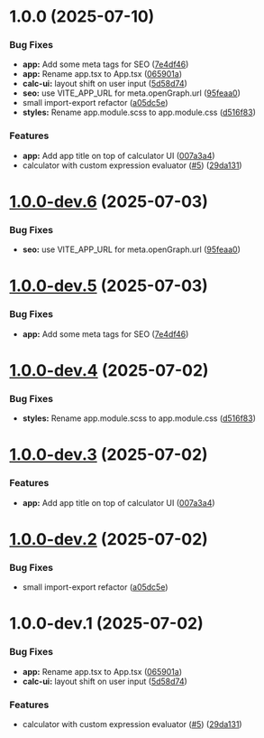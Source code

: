 # 1.0.0 (2025-07-10)


### Bug Fixes

* **app:** Add some meta tags for SEO ([7e4df46](https://github.com/shubham-kv/neomorphcalc/commit/7e4df46a8b2d03bd7986a07f0ab3a2841c3198f7))
* **app:** Rename app.tsx to App.tsx ([065901a](https://github.com/shubham-kv/neomorphcalc/commit/065901a7862ffcdcb46beb099a626d431c65ed06))
* **calc-ui:** layout shift on user input ([5d58d74](https://github.com/shubham-kv/neomorphcalc/commit/5d58d74649bd8f3537889bc148d828548b7c661c))
* **seo:** use VITE_APP_URL for meta.openGraph.url ([95feaa0](https://github.com/shubham-kv/neomorphcalc/commit/95feaa0547b885f0f089f71c9724f515ee3792df))
* small import-export refactor ([a05dc5e](https://github.com/shubham-kv/neomorphcalc/commit/a05dc5e11adda5e902ceb763dff273b68de2b035))
* **styles:** Rename app.module.scss to app.module.css ([d516f83](https://github.com/shubham-kv/neomorphcalc/commit/d516f83de549d69a0ab4e30e4fae051855f8d2d9))


### Features

* **app:** Add app title on top of calculator UI ([007a3a4](https://github.com/shubham-kv/neomorphcalc/commit/007a3a44ae7589d180a570fb747a65c9cf39a354))
* calculator with custom expression evaluator ([#5](https://github.com/shubham-kv/neomorphcalc/issues/5)) ([29da131](https://github.com/shubham-kv/neomorphcalc/commit/29da131cfed4d7253000ab43f6546e176fa9cb57))

# [1.0.0-dev.6](https://github.com/shubham-kv/neomorph-calc/compare/v1.0.0-dev.5...v1.0.0-dev.6) (2025-07-03)


### Bug Fixes

* **seo:** use VITE_APP_URL for meta.openGraph.url ([95feaa0](https://github.com/shubham-kv/neomorph-calc/commit/95feaa0547b885f0f089f71c9724f515ee3792df))

# [1.0.0-dev.5](https://github.com/shubham-kv/neomorph-calc/compare/v1.0.0-dev.4...v1.0.0-dev.5) (2025-07-03)


### Bug Fixes

* **app:** Add some meta tags for SEO ([7e4df46](https://github.com/shubham-kv/neomorph-calc/commit/7e4df46a8b2d03bd7986a07f0ab3a2841c3198f7))

# [1.0.0-dev.4](https://github.com/shubham-kv/neomorph-calc/compare/v1.0.0-dev.3...v1.0.0-dev.4) (2025-07-02)


### Bug Fixes

* **styles:** Rename app.module.scss to app.module.css ([d516f83](https://github.com/shubham-kv/neomorph-calc/commit/d516f83de549d69a0ab4e30e4fae051855f8d2d9))

# [1.0.0-dev.3](https://github.com/shubham-kv/neomorph-calc/compare/v1.0.0-dev.2...v1.0.0-dev.3) (2025-07-02)


### Features

* **app:** Add app title on top of calculator UI ([007a3a4](https://github.com/shubham-kv/neomorph-calc/commit/007a3a44ae7589d180a570fb747a65c9cf39a354))

# [1.0.0-dev.2](https://github.com/shubham-kv/neomorph-calc/compare/v1.0.0-dev.1...v1.0.0-dev.2) (2025-07-02)


### Bug Fixes

* small import-export refactor ([a05dc5e](https://github.com/shubham-kv/neomorph-calc/commit/a05dc5e11adda5e902ceb763dff273b68de2b035))

# 1.0.0-dev.1 (2025-07-02)


### Bug Fixes

* **app:** Rename app.tsx to App.tsx ([065901a](https://github.com/shubham-kv/neomorph-calc/commit/065901a7862ffcdcb46beb099a626d431c65ed06))
* **calc-ui:** layout shift on user input ([5d58d74](https://github.com/shubham-kv/neomorph-calc/commit/5d58d74649bd8f3537889bc148d828548b7c661c))


### Features

* calculator with custom expression evaluator ([#5](https://github.com/shubham-kv/neomorph-calc/issues/5)) ([29da131](https://github.com/shubham-kv/neomorph-calc/commit/29da131cfed4d7253000ab43f6546e176fa9cb57))
